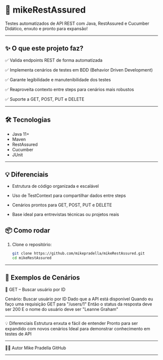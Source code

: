 # 🚀 mikeRestAssured

Testes automatizados de API REST com Java, RestAssured e Cucumber
Didático, enxuto e pronto para expansão!

---

## ✨ O que este projeto faz?

✅ Valida endpoints REST de forma automatizada

✅ Implementa cenários de testes em BDD (Behavior Driven Development)

✅ Garante legibilidade e manutenibilidade dos testes

✅ Reaproveita contexto entre steps para cenários mais robustos

✅ Suporte a GET, POST, PUT e DELETE

---

## 🛠️ Tecnologias

- Java 11+
- Maven
- RestAssured
- Cucumber
- JUnit

---

## 💡 Diferenciais

- Estrutura de código organizada e escalável

- Uso de TestContext para compartilhar dados entre steps

- Cenários prontos para GET, POST, PUT e DELETE

- Base ideal para entrevistas técnicas ou projetos reais


## 📦 Como rodar

1. Clone o repositório:
   ```bash
   git clone https://github.com/mikepradella/mikeRestAssured.git
   cd mikeRestAssured
<hr></hr>


## 📖 Exemplos de Cenários

🔹 GET – Buscar usuário por ID

Cenário: Buscar usuário por ID
  Dado que a API está disponível
  Quando eu faço uma requisição GET para "/users/1"
  Então o status da resposta deve ser 200
  E o nome do usuário deve ser "Leanne Graham"
<hr></hr>
💡 Diferenciais
Estrutura enxuta e fácil de entender
Pronto para ser expandido com novos cenários
Ideal para demonstrar conhecimento em testes de API
<hr></hr>
👨‍💻 Autor
Mike Pradella
GitHub
<hr></hr>